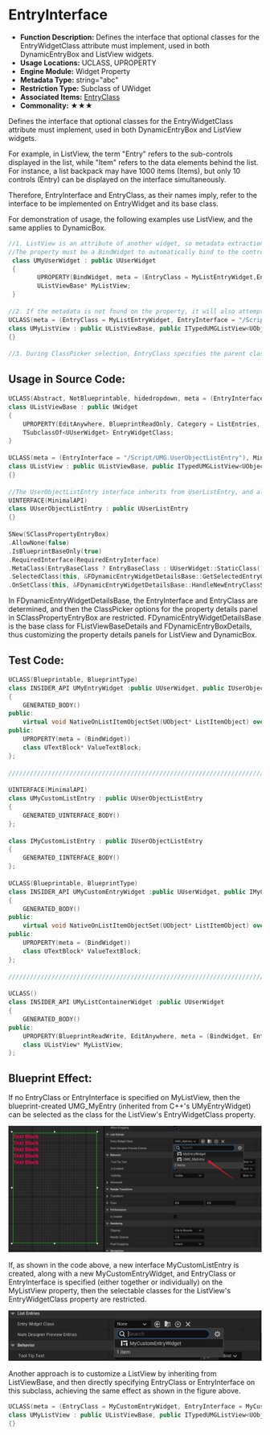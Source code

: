# EntryInterface

- **Function Description:** Defines the interface that optional classes for the EntryWidgetClass attribute must implement, used in both DynamicEntryBox and ListView widgets.
- **Usage Locations:** UCLASS, UPROPERTY
- **Engine Module:** Widget Property
- **Metadata Type:** string="abc"
- **Restriction Type:** Subclass of UWidget
- **Associated Items:** [EntryClass](../EntryClass.md)
- **Commonality:** ★★★

Defines the interface that optional classes for the EntryWidgetClass attribute must implement, used in both DynamicEntryBox and ListView widgets.

For example, in ListView, the term "Entry" refers to the sub-controls displayed in the list, while "Item" refers to the data elements behind the list. For instance, a list backpack may have 1000 items (Items), but only 10 controls (Entry) can be displayed on the interface simultaneously.

Therefore, EntryInterface and EntryClass, as their names imply, refer to the interface to be implemented on EntryWidget and its base class.

For demonstration of usage, the following examples use ListView, and the same applies to DynamicBox.

```cpp
//1. ListView is an attribute of another widget, so metadata extraction and validation will occur on the property.
//The property must be a BindWidget to automatically bind to the control in UMG and to be enumerated as a C++ property.
 class UMyUserWidget : public UUserWidget
 {
		UPROPERTY(BindWidget, meta = (EntryClass = MyListEntryWidget,EntryInterface = MyUserListEntry ))
		UListViewBase* MyListView;
 }

//2. If the metadata is not found on the property, it will also attempt to search directly on the Widget Class
UCLASS(meta = (EntryClass = MyListEntryWidget, EntryInterface = "/Script/UMG.UserObjectListEntry"))
class UMyListView : public UListViewBase, public ITypedUMGListView<UObject*>
{}

//3. During ClassPicker selection, EntryClass specifies the parent class, and EntryInterface specifies the interface that the class must implement
```

## Usage in Source Code:

```cpp
UCLASS(Abstract, NotBlueprintable, hidedropdown, meta = (EntryInterface = UserListEntry), MinimalAPI)
class UListViewBase : public UWidget
{
	UPROPERTY(EditAnywhere, BlueprintReadOnly, Category = ListEntries, meta = (DesignerRebuild, AllowPrivateAccess = true, MustImplement = "/Script/UMG.UserListEntry"))
	TSubclassOf<UUserWidget> EntryWidgetClass;
}

UCLASS(meta = (EntryInterface = "/Script/UMG.UserObjectListEntry"), MinimalAPI)
class UListView : public UListViewBase, public ITypedUMGListView<UObject*>
{}

//The UserObjectListEntry interface inherits from UserListEntry, and all Entry Widgets must inherit from this interface.
UINTERFACE(MinimalAPI)
class UUserObjectListEntry : public UUserListEntry
{}

SNew(SClassPropertyEntryBox)
.AllowNone(false)
.IsBlueprintBaseOnly(true)
.RequiredInterface(RequiredEntryInterface)
.MetaClass(EntryBaseClass ? EntryBaseClass : UUserWidget::StaticClass())
.SelectedClass(this, &FDynamicEntryWidgetDetailsBase::GetSelectedEntryClass)
.OnSetClass(this, &FDynamicEntryWidgetDetailsBase::HandleNewEntryClassSelected)
```

In FDynamicEntryWidgetDetailsBase, the EntryInterface and EntryClass are determined, and then the ClassPicker options for the property details panel in SClassPropertyEntryBox are restricted. FDynamicEntryWidgetDetailsBase is the base class for FListViewBaseDetails and FDynamicEntryBoxDetails, thus customizing the property details panels for ListView and DynamicBox.

## Test Code:

```cpp
UCLASS(Blueprintable, BlueprintType)
class INSIDER_API UMyEntryWidget :public UUserWidget, public IUserObjectListEntry
{
	GENERATED_BODY()
public:
	virtual void NativeOnListItemObjectSet(UObject* ListItemObject) override;
public:
	UPROPERTY(meta = (BindWidget))
	class UTextBlock* ValueTextBlock;
};

//////////////////////////////////////////////////////////////////////////

UINTERFACE(MinimalAPI)
class UMyCustomListEntry : public UUserObjectListEntry
{
	GENERATED_UINTERFACE_BODY()
};

class IMyCustomListEntry : public IUserObjectListEntry
{
	GENERATED_IINTERFACE_BODY()
};

UCLASS(Blueprintable, BlueprintType)
class INSIDER_API UMyCustomEntryWidget :public UUserWidget, public IMyCustomListEntry
{
	GENERATED_BODY()
public:
	virtual void NativeOnListItemObjectSet(UObject* ListItemObject) override;
public:
	UPROPERTY(meta = (BindWidget))
	class UTextBlock* ValueTextBlock;
};

//////////////////////////////////////////////////////////////////////////

UCLASS()
class INSIDER_API UMyListContainerWidget :public UUserWidget
{
	GENERATED_BODY()
public:
	UPROPERTY(BlueprintReadWrite, EditAnywhere, meta = (BindWidget, EntryClass = MyCustomEntryWidget, EntryInterface = MyCustomListEntry))
	class UListView* MyListView;
};
```

## Blueprint Effect:

If no EntryClass or EntryInterface is specified on MyListView, then the blueprint-created UMG_MyEntry (inherited from C++'s UMyEntryWidget) can be selected as the class for the ListView's EntryWidgetClass property.

![Untitled](Untitled.png)

If, as shown in the code above, a new interface MyCustomListEntry is created, along with a new MyCustomEntryWidget, and EntryClass or EntryInterface is specified (either together or individually) on the MyListView property, then the selectable classes for the ListView's EntryWidgetClass property are restricted.

![Untitled](Untitled%201.png)

Another approach is to customize a ListView by inheriting from ListViewBase, and then directly specifying EntryClass or EntryInterface on this subclass, achieving the same effect as shown in the figure above.

```cpp
UCLASS(meta = (EntryClass = MyCustomEntryWidget, EntryInterface = MyCustomListEntry))
class UMyListView : public UListViewBase, public ITypedUMGListView<UObject*>
{}
```